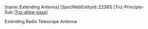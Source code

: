 ﻿---
type: TrizExample
aliases:
- Extending Antenna
license: CC BY-SA 4.0
copyright: https://github.com/SpocWeb
IsDeleted: false
IsReadOnly: false
Confidential: public
tags: 
- Triz/Principle/Example
---
[name::Extending Antenna]
[SpocWebEntityId::22381]
[Triz-Principle-Sub::[Triz-allow-pass](tech/Triz/Sub/Triz-allow-pass.md)]

Extending Radio Telescope Antenna